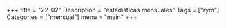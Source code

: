+++
title = "22-02" 
Description = "estadisticas mensuales"
Tags = ["rym"]
Categories = ["mensual"]
menu = "main"
+++
<!--more-->
